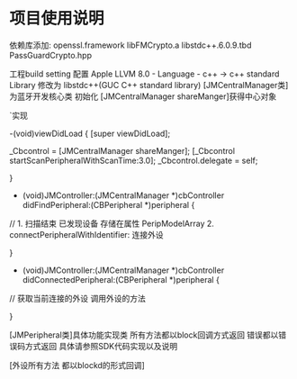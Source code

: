 
# 项目使用说明
依赖库添加: openssl.framework
libFMCrypto.a
libstdc++.6.0.9.tbd
PassGuardCrypto.hpp

工程build setting 配置 
Apple LLVM 8.0 - Language - c++ -> c++ standard Library 修改为 libstdc++(GUC C++ standard library)
[JMCentralManager类]为蓝牙开发核心类 
    初始化 [JMCentralManager shareManger]获得中心对象

`实现

-(void)viewDidLoad {
[super viewDidLoad];

_Cbcontrol = [JMCentralManager shareManger];
[_Cbcontrol startScanPeripheralWithScanTime:3.0];
_Cbcontrol.delegate = self;

}

- (void)JMController:(JMCentralManager *)cbController didFindPeripheral:(CBPeripheral *)peripheral {

// 1. 扫描结束 已发现设备 存储在属性 PeripModelArray 
    2. connectPeripheralWithIdentifier: 连接外设

}

- (void)JMController:(JMCentralManager *)cbController didConnectedPeripheral:(CBPeripheral *)peripheral {

// 获取当前连接的外设  调用外设的方法

}

[JMPeripheral类]具体功能实现类 所有方法都以block回调方式返回 错误都以错误码方式返回 具体请参照SDK代码实现以及说明

[外设所有方法 都以blockd的形式回调]
